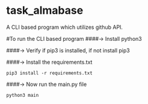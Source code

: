 # task_almabase
A CLI based program which utilizes github API.

#To run the CLI based program
####-> Install python3</h3> 

####-> Verify if pip3 is installed, if not install pip3</h3>

####-> Install the requirements.txt</h3>

```	pip3 install -r requirements.txt ```

####-> Now run the main.py file</h3>
	
```	python3 main ```